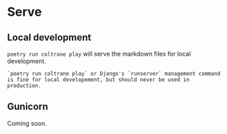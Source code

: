 # Serve

## Local development

`poetry run coltrane play` will serve the markdown files for local development.

```{warning}
`poetry run coltrane play` or Django's `runserver` management command is fine for local developement, but should never be used in production.
```

## Gunicorn

Coming soon.
